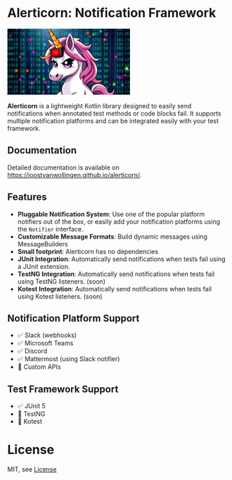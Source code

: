 # Alerticorn: Notification Framework

<img src="docs/images/alerticorn-7.jpg" height="150" />

**Alerticorn** is a lightweight Kotlin library designed to easily send notifications when annotated test methods or code
blocks fail. It supports multiple notification platforms and can be integrated easily with your test framework.

## Documentation

Detailed documentation is available on https://joostvanwollingen.github.io/alerticorn/. 

## Features

- **Pluggable Notification System**: Use one of the popular platform notifiers out of the box, or easily add your
  notification platforms using the `Notifier` interface.
- **Customizable Message Formats**: Build dynamic messages using MessageBuilders
- **Small footprint**: Alerticorn has no dependencies
- **JUnit Integration**: Automatically send notifications when tests fail using a JUnit extension.
- **TestNG Integration**: Automatically send notifications when tests fail using TestNG listeners. (soon)
- **Kotest Integration**: Automatically send notifications when tests fail using Kotest listeners. (soon)

## Notification Platform Support

- ✅ Slack (webhooks)
- ✅ Microsoft Teams
- ✅ Discord
- ✅ Mattermost (using Slack notifier)
- 🚧 Custom APIs

## Test Framework Support

- ✅ JUnit 5
- 🚧 TestNG
- 🚧 Kotest

# License

MIT, see [License](LICENSE)